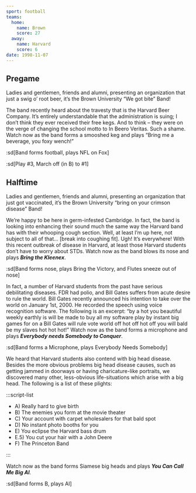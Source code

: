 ```yaml
---
sport: football
teams:
  home:
    name: Brown
    score: 27
  away:
    name: Harvard
    score: 6
date: 1998-11-07
---
```


## Pregame

Ladies and gentlemen, friends and alumni, presenting an organization that just a swig o’ root beer, it’s the Brown University “We got bite” Band!

The band recently heard about the travesty that is the Harvard Beer Company. It’s entirely understandable that the administration is suing; I don’t think they ever received their free kegs. And to think – they were on the verge of changing the school motto to In Beero Veritas. Such a shame. Watch now as the band forms a smooshed keg and plays “Bring me a beverage, you foxy wench!”

:sd[Band forms football, plays NFL on Fox]

:sd[Play #3, March off (in B) to #1]

## Halftime

Ladies and gentlemen, friends and alumni, presenting an organization that just got vaccinated, it’s the Brown University “bring on your crimson disease” Band!

We’re happy to be here in germ-infested Cambridge. In fact, the band is looking into enhancing their sound much the same way the Harvard band has with their whooping cough section. Well, at least I’m up here, not subject to all of that… [break into coughing fit]. Ugh! It’s everywhere! With this recent outbreak of disease in Harvard, at least those Harvard students don’t have to worry about STDs. Watch now as the band blows its nose and plays **_Bring the Kleenex_**.

:sd[Band forms nose, plays Bring the Victory, and Flutes sneeze out of nose]

In fact, a number of Harvard students from the past have serious debilitating diseases. FDR had polio, and Bill Gates suffers from acute desire to rule the world. Bill Gates recently announced his intention to take over the world on January 1st, 2000. He recorded the speech using voice recognition software. The following is an excerpt: “by a hot you beautiful weekly earthly is will be made to buy all my software play by instant big games for on a Bill Gates will rule vote world off hot off hot off you will bald be my slaves hot hot hot!” Watch now as the band forms a microphone and plays **_Everybody needs Somebody to Conquer_**.

:sd[Band forms a Microphone, plays Everybody Needs Somebody]

We heard that Harvard students also contend with big head disease. Besides the more obvious problems big head disease causes, such as getting jammed in doorways or having charicature-like portraits, we discovered many other, less-obvious life-situations which arise with a big head. The following is a list of these plights:

:::script-list

- A) Really hard to give birth
- B) The enemies you form at the movie theater
- C) Your account with carpet wholesalers for that bald spot
- D) No instant photo booths for you
- E) You eclipse the Harvard bass drum
- E.5) You cut your hair with a John Deere
- F) The Princeton Band

:::

Watch now as the band forms Siamese big heads and plays **_You Can Call Me Big Al_**.

:sd[Band forms B, plays Al]
